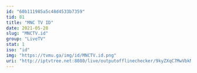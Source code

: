 ```yaml
---
id: "60b111985a5c48d4533b7359"
tid: 81
title: "MNC TV ID"
date: 2021-05-28
slug: "MNCTV.id"
group: "LiveTV"
stat: 1
iso: "id"
img: "https://tvmu.ga/img/id/MNCTV.id.png"
uri: "http://iptvtree.net:8080/live/outputofflinechecker/9kyZXqC7MwVbkMnJmf/165054.m3u8"
---
```

